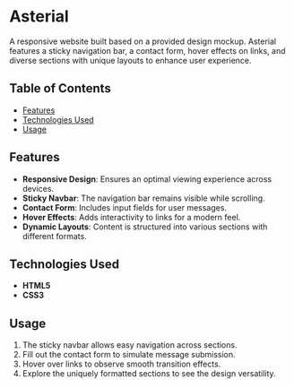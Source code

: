 # Asterial

A responsive website built based on a provided design mockup. Asterial features a sticky navigation bar, a contact form, hover effects on links, and diverse sections with unique layouts to enhance user experience.

## Table of Contents

- [Features](#features)
- [Technologies Used](#technologies-used)
- [Usage](#usage)

## Features

- **Responsive Design**: Ensures an optimal viewing experience across devices.
- **Sticky Navbar**: The navigation bar remains visible while scrolling.
- **Contact Form**: Includes input fields for user messages.
- **Hover Effects**: Adds interactivity to links for a modern feel.
- **Dynamic Layouts**: Content is structured into various sections with different formats.

## Technologies Used

- **HTML5**
- **CSS3**

## Usage
1. The sticky navbar allows easy navigation across sections.
2. Fill out the contact form to simulate message submission.
3. Hover over links to observe smooth transition effects.
4. Explore the uniquely formatted sections to see the design versatility.

